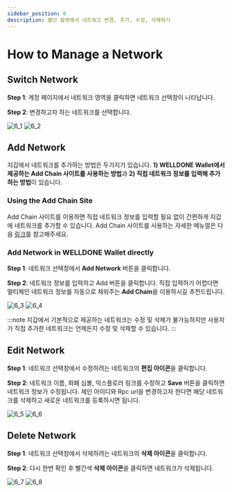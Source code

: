 ```yaml
---
sidebar_position: 6
description: 웰던 월렛에서 네트워크 변경, 추가, 수정, 삭제하기
---
```


# How to Manage a Network

## Switch Network

**Step 1**: 계정 페이지에서 네트워크 영역을 클릭하면 네트워크 선택창이 나타납니다.

**Step 2**: 변경하고자 하는 네트워크를 선택합니다.

![6_1](./img/6_1.png?raw=true '6_1')
![6_2](./img/6_1.png?raw=true '6_2')

## Add Network

지갑에서 네트워크를 추가하는 방법은 두가지가 있습니다. **1) WELLDONE Wallet에서 제공하는 Add Chain 사이트를 사용하는 방법**과 **2) 직접 네트워크 정보를 입력해 추가하는 방법**이 있습니다.

### Using the Add Chain Site

Add Chain 사이트를 이용하면 직접 네트워크 정보를 입력할 필요 없이 간편하게 지갑에 네트워크를 추가할 수 있습니다. Add Chain 사이트를 사용하는 자세한 메뉴얼은 다음 [링크](https://docs.welldonestudio.io/ko/add-chain/manual/)를 참고해주세요.

### Add Network in WELLDONE Wallet directly

**Step 1**: 네트워크 선택창에서 **Add Network** 버튼을 클릭합니다.

**Step 2**: 네트워크 정보를 입력하고 Add 버튼을 클릭합니다. 직접 입력하기 어렵다면 멀티체인 네트워크 정보를 자동으로 채워주는 **Add Chain**을 이용하시길 추천드립니다.

![6_3](./img/6_3.png?raw=true '6_3')
![6_4](./img/6_4.png?raw=true '6_4')

:::note
지갑에서 기본적으로 제공하는 네트워크는 수정 및 삭제가 불가능하지만 사용자가 직접 추가한 네트워크는 언제든지 수정 및 삭제할 수 있습니다.
:::

## Edit Network

**Step 1**: 네트워크 선택창에서 수정하려는 네트워크의 **편집 아이콘**을 클릭합니다.

**Step 2**: 네트워크 이름, 화폐 심볼, 익스플로러 링크를 수정하고 **Save** 버튼을 클릭하면 네트워크 정보가 수정됩니다. 체인 아이디와 Rpc url을 변경하고자 한다면 해당 네트워크를 삭제하고 새로운 네트워크를 등록하시면 됩니다.

![6_5](./img/6_5.png?raw=true '6_5')
![6_6](./img/6_6.png?raw=true '6_6')

## Delete Network

**Step 1**: 네트워크 선택창에서 삭제하려는 네트워크의 **삭제 아이콘**을 클릭합니다.

**Step 2**: 다시 한번 확인 후 빨간색 **삭제 아이콘**을 클릭하면 네트워크가 삭제됩니다.

![6_7](./img/6_7.png?raw=true '6_7')
![6_8](./img/6_8.png?raw=true '6_8')
